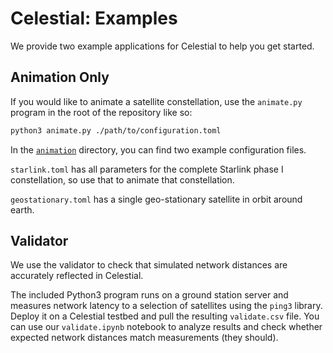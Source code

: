 # Celestial: Examples

We provide two example applications for Celestial to help you get started.

## Animation Only

If you would like to animate a satellite constellation, use the `animate.py`
program in the root of the repository like so:

```sh
python3 animate.py ./path/to/configuration.toml
```

In the [`animation`](./animation) directory, you can find two example
configuration files.

`starlink.toml` has all parameters for the complete Starlink phase I
constellation, so use that to animate that constellation.

`geostationary.toml` has a single geo-stationary satellite in orbit
around earth.

## Validator

We use the validator to check that simulated network distances are accurately
reflected in Celestial.

The included Python3 program runs on a ground station server and measures
network latency to a selection of satellites using the `ping3` library.
Deploy it on a Celestial testbed and pull the resulting `validate.csv` file.
You can use our `validate.ipynb` notebook to analyze results and check whether
expected network distances match measurements (they should).

